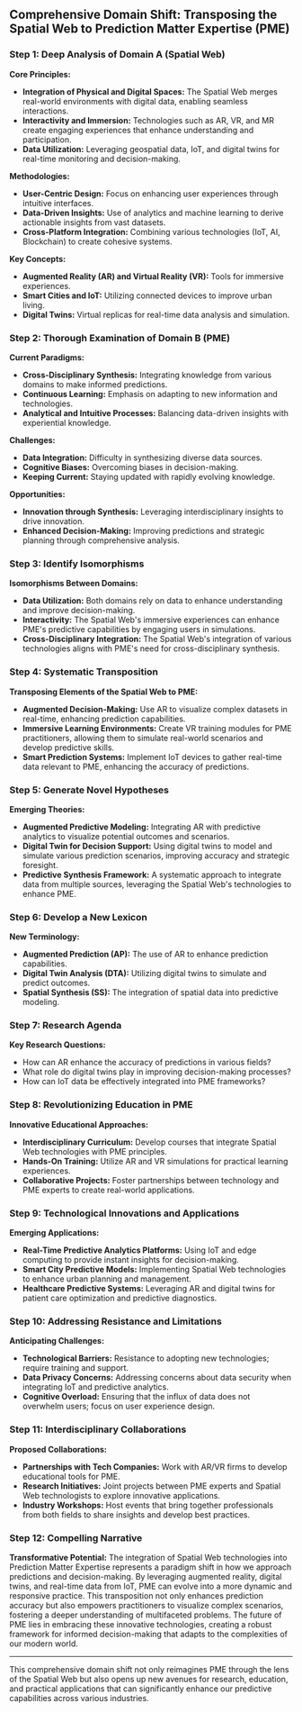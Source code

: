 ## Comprehensive Domain Shift: Transposing the Spatial Web to Prediction Matter Expertise (PME)

### Step 1: Deep Analysis of Domain A (Spatial Web)

**Core Principles:**
- **Integration of Physical and Digital Spaces:** The Spatial Web merges real-world environments with digital data, enabling seamless interactions.
- **Interactivity and Immersion:** Technologies such as AR, VR, and MR create engaging experiences that enhance understanding and participation.
- **Data Utilization:** Leveraging geospatial data, IoT, and digital twins for real-time monitoring and decision-making.

**Methodologies:**
- **User-Centric Design:** Focus on enhancing user experiences through intuitive interfaces.
- **Data-Driven Insights:** Use of analytics and machine learning to derive actionable insights from vast datasets.
- **Cross-Platform Integration:** Combining various technologies (IoT, AI, Blockchain) to create cohesive systems.

**Key Concepts:**
- **Augmented Reality (AR) and Virtual Reality (VR):** Tools for immersive experiences.
- **Smart Cities and IoT:** Utilizing connected devices to improve urban living.
- **Digital Twins:** Virtual replicas for real-time data analysis and simulation.

### Step 2: Thorough Examination of Domain B (PME)

**Current Paradigms:**
- **Cross-Disciplinary Synthesis:** Integrating knowledge from various domains to make informed predictions.
- **Continuous Learning:** Emphasis on adapting to new information and technologies.
- **Analytical and Intuitive Processes:** Balancing data-driven insights with experiential knowledge.

**Challenges:**
- **Data Integration:** Difficulty in synthesizing diverse data sources.
- **Cognitive Biases:** Overcoming biases in decision-making.
- **Keeping Current:** Staying updated with rapidly evolving knowledge.

**Opportunities:**
- **Innovation through Synthesis:** Leveraging interdisciplinary insights to drive innovation.
- **Enhanced Decision-Making:** Improving predictions and strategic planning through comprehensive analysis.

### Step 3: Identify Isomorphisms

**Isomorphisms Between Domains:**
- **Data Utilization:** Both domains rely on data to enhance understanding and improve decision-making.
- **Interactivity:** The Spatial Web's immersive experiences can enhance PME's predictive capabilities by engaging users in simulations.
- **Cross-Disciplinary Integration:** The Spatial Web's integration of various technologies aligns with PME's need for cross-disciplinary synthesis.

### Step 4: Systematic Transposition

**Transposing Elements of the Spatial Web to PME:**
- **Augmented Decision-Making:** Use AR to visualize complex datasets in real-time, enhancing prediction capabilities.
- **Immersive Learning Environments:** Create VR training modules for PME practitioners, allowing them to simulate real-world scenarios and develop predictive skills.
- **Smart Prediction Systems:** Implement IoT devices to gather real-time data relevant to PME, enhancing the accuracy of predictions.

### Step 5: Generate Novel Hypotheses

**Emerging Theories:**
- **Augmented Predictive Modeling:** Integrating AR with predictive analytics to visualize potential outcomes and scenarios.
- **Digital Twin for Decision Support:** Using digital twins to model and simulate various prediction scenarios, improving accuracy and strategic foresight.
- **Predictive Synthesis Framework:** A systematic approach to integrate data from multiple sources, leveraging the Spatial Web's technologies to enhance PME.

### Step 6: Develop a New Lexicon

**New Terminology:**
- **Augmented Prediction (AP):** The use of AR to enhance prediction capabilities.
- **Digital Twin Analysis (DTA):** Utilizing digital twins to simulate and predict outcomes.
- **Spatial Synthesis (SS):** The integration of spatial data into predictive modeling.

### Step 7: Research Agenda

**Key Research Questions:**
- How can AR enhance the accuracy of predictions in various fields?
- What role do digital twins play in improving decision-making processes?
- How can IoT data be effectively integrated into PME frameworks?

### Step 8: Revolutionizing Education in PME

**Innovative Educational Approaches:**
- **Interdisciplinary Curriculum:** Develop courses that integrate Spatial Web technologies with PME principles.
- **Hands-On Training:** Utilize AR and VR simulations for practical learning experiences.
- **Collaborative Projects:** Foster partnerships between technology and PME experts to create real-world applications.

### Step 9: Technological Innovations and Applications

**Emerging Applications:**
- **Real-Time Predictive Analytics Platforms:** Using IoT and edge computing to provide instant insights for decision-making.
- **Smart City Predictive Models:** Implementing Spatial Web technologies to enhance urban planning and management.
- **Healthcare Predictive Systems:** Leveraging AR and digital twins for patient care optimization and predictive diagnostics.

### Step 10: Addressing Resistance and Limitations

**Anticipating Challenges:**
- **Technological Barriers:** Resistance to adopting new technologies; require training and support.
- **Data Privacy Concerns:** Addressing concerns about data security when integrating IoT and predictive analytics.
- **Cognitive Overload:** Ensuring that the influx of data does not overwhelm users; focus on user experience design.

### Step 11: Interdisciplinary Collaborations

**Proposed Collaborations:**
- **Partnerships with Tech Companies:** Work with AR/VR firms to develop educational tools for PME.
- **Research Initiatives:** Joint projects between PME experts and Spatial Web technologists to explore innovative applications.
- **Industry Workshops:** Host events that bring together professionals from both fields to share insights and develop best practices.

### Step 12: Compelling Narrative

**Transformative Potential:**
The integration of Spatial Web technologies into Prediction Matter Expertise represents a paradigm shift in how we approach predictions and decision-making. By leveraging augmented reality, digital twins, and real-time data from IoT, PME can evolve into a more dynamic and responsive practice. This transposition not only enhances prediction accuracy but also empowers practitioners to visualize complex scenarios, fostering a deeper understanding of multifaceted problems. The future of PME lies in embracing these innovative technologies, creating a robust framework for informed decision-making that adapts to the complexities of our modern world.

---

This comprehensive domain shift not only reimagines PME through the lens of the Spatial Web but also opens up new avenues for research, education, and practical applications that can significantly enhance our predictive capabilities across various industries.